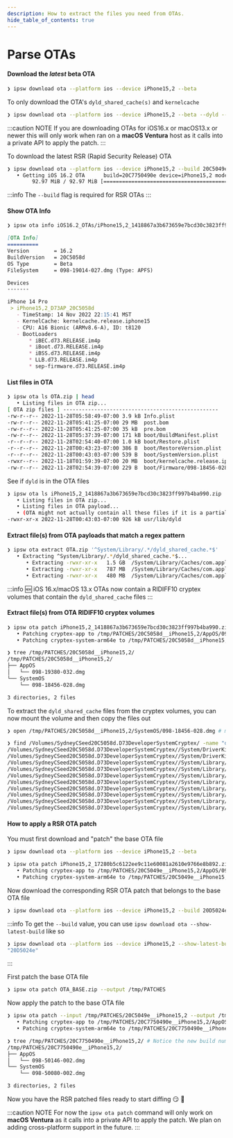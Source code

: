 ```yaml
---
description: How to extract the files you need from OTAs.
hide_table_of_contents: true
---
```


# Parse OTAs

#### Download the *latest* beta OTA

```bash
❯ ipsw download ota --platform ios --device iPhone15,2 --beta
```

To only download the OTA's `dyld_shared_cache(s)` and `kernelcache`

```bash 
❯ ipsw download ota --platform ios --device iPhone15,2 --beta --dyld --kernel
```

:::caution NOTE
If you are downloading OTAs for iOS16.x or macOS13.x or newer this will only work when ran on a **macOS Ventura** host as it calls into a private API to apply the patch.
:::

To download the latest RSR (Rapid Security Release) OTA

```bash
❯ ipsw download ota --platform ios --device iPhone15,2 --build 20C5049e --beta --rsr 
   • Getting iOS 16.2 OTA      build=20C7750490e device=iPhone15,2 model=D73AP type="iOS162BetaRSR" 
        92.97 MiB / 92.97 MiB [==========================================================| ✅  ] 58.85 MiB/s
```

:::info
The `--build` flag is required for RSR OTAs
:::

#### Show OTA Info

```bash
❯ ipsw ota info iOS16.2_OTAs/iPhone15,2_1418867a3b673659e7bcd30c3823ff997b4ba990.zip
```
```markdown
[OTA Info]
==========
Version        = 16.2 
BuildVersion   = 20C5058d
OS Type        = Beta
FileSystem     = 098-19014-027.dmg (Type: APFS)

Devices
-------

iPhone 14 Pro
 > iPhone15,2_D73AP_20C5058d
   - TimeStamp: 14 Nov 2022 22:15:41 MST
   - KernelCache: kernelcache.release.iphone15
   - CPU: A16 Bionic (ARMv8.6-A), ID: t8120
   - BootLoaders
       * iBEC.d73.RELEASE.im4p
       * iBoot.d73.RELEASE.im4p
       * iBSS.d73.RELEASE.im4p
       * LLB.d73.RELEASE.im4p
       * sep-firmware.d73.RELEASE.im4p
```

#### List files in OTA

```bash
❯ ipsw ota ls OTA.zip | head
   • Listing files in OTA zip...
[ OTA zip files ] --------------------------------------------------
-rw-r--r-- 2022-11-28T05:58:49-07:00 3.9 kB Info.plist
-rw-r--r-- 2022-11-28T05:41:25-07:00 29 MB  post.bom
-rw-r--r-- 2022-11-28T05:41:25-07:00 35 kB  pre.bom
-rw-r--r-- 2022-11-28T05:37:39-07:00 171 kB boot/BuildManifest.plist
-r--r--r-- 2022-11-28T02:54:40-07:00 1.0 kB boot/Restore.plist
-r--r--r-- 2022-11-28T00:43:23-07:00 386 B  boot/RestoreVersion.plist
-r--r--r-- 2022-11-28T00:43:03-07:00 539 B  boot/SystemVersion.plist
-rwxr--r-- 2022-11-18T01:59:39-07:00 20 MB  boot/kernelcache.release.iphone15
-rw-r--r-- 2022-11-28T02:54:39-07:00 229 B  boot/Firmware/098-18456-028.dmg.root_hash
```

See if `dyld` is in the OTA files

```bash
❯ ipsw ota ls iPhone15,2_1418867a3b673659e7bcd30c3823ff997b4ba990.zip | grep dyld
   • Listing files in OTA zip...
   • Listing files in OTA payload...
   • (OTA might not actually contain all these files if it is a partial update file)
-rwxr-xr-x 2022-11-28T00:43:03-07:00 926 kB usr/lib/dyld
```

#### Extract file(s) from OTA payloads that match a regex pattern

```bash
❯ ipsw ota extract OTA.zip '^System/Library/.*/dyld_shared_cache.*$'
   • Extracting ^System/Library/.*/dyld_shared_cache.*$...
      • Extracting -rwxr-xr-x   1.5 GB  /System/Library/Caches/com.apple.dyld/dyld_shared_cache_arm64e to iPhone14,2_D63AP_19C5026i/dyld_shared_cache_arm64e
      • Extracting -rwxr-xr-x   787 MB  /System/Library/Caches/com.apple.dyld/dyld_shared_cache_arm64e.1 to iPhone14,2_D63AP_19C5026i/dyld_shared_cache_arm64e.1
      • Extracting -rwxr-xr-x   480 MB  /System/Library/Caches/com.apple.dyld/dyld_shared_cache_arm64e.symbols to iPhone14,2_D63AP_19C5026i/dyld_shared_cache_arm64e.symbols
```

:::info
:new: iOS 16.x/macOS 13.x OTAs now contain a RIDIFF10 cryptex volumes that contain the `dyld_shared_cache` files
:::

#### Extract file(s) from OTA RIDIFF10 cryptex volumes

```bash
❯ ipsw ota patch iPhone15,2_1418867a3b673659e7bcd30c3823ff997b4ba990.zip --output /tmp/PATCHES
   • Patching cryptex-app to /tmp/PATCHES/20C5058d__iPhone15,2/AppOS/098-19380-032.dmg
   • Patching cryptex-system-arm64e to /tmp/PATCHES/20C5058d__iPhone15,2/SystemOS/098-18456-028.dmg
```
```bash
❯ tree /tmp/PATCHES/20C5058d__iPhone15,2/
/tmp/PATCHES/20C5058d__iPhone15,2/
├── AppOS
│   └── 098-19380-032.dmg
└── SystemOS
    └── 098-18456-028.dmg

3 directories, 2 files
```

To extract the `dyld_shared_cache` files from the cryptex volumes, you can now mount the volume and then copy the files out

```bash
❯ open /tmp/PATCHES/20C5058d__iPhone15,2/SystemOS/098-18456-028.dmg # mount the volume
```
```bash
❯ find /Volumes/SydneyCSeed20C5058d.D73DeveloperSystemCryptex/ -name "dyld_shared_cache*" | head
/Volumes/SydneyCSeed20C5058d.D73DeveloperSystemCryptex//System/DriverKit/System/Library/dyld/dyld_shared_cache_arm64e.symbols
/Volumes/SydneyCSeed20C5058d.D73DeveloperSystemCryptex//System/DriverKit/System/Library/dyld/dyld_shared_cache_arm64e
/Volumes/SydneyCSeed20C5058d.D73DeveloperSystemCryptex//System/Library/Caches/com.apple.dyld/dyld_shared_cache_arm64e.33
/Volumes/SydneyCSeed20C5058d.D73DeveloperSystemCryptex//System/Library/Caches/com.apple.dyld/dyld_shared_cache_arm64e.34
/Volumes/SydneyCSeed20C5058d.D73DeveloperSystemCryptex//System/Library/Caches/com.apple.dyld/dyld_shared_cache_arm64e.02
/Volumes/SydneyCSeed20C5058d.D73DeveloperSystemCryptex//System/Library/Caches/com.apple.dyld/dyld_shared_cache_arm64e.05
/Volumes/SydneyCSeed20C5058d.D73DeveloperSystemCryptex//System/Library/Caches/com.apple.dyld/dyld_shared_cache_arm64e.04
/Volumes/SydneyCSeed20C5058d.D73DeveloperSystemCryptex//System/Library/Caches/com.apple.dyld/dyld_shared_cache_arm64e.03
/Volumes/SydneyCSeed20C5058d.D73DeveloperSystemCryptex//System/Library/Caches/com.apple.dyld/dyld_shared_cache_arm64e.35
/Volumes/SydneyCSeed20C5058d.D73DeveloperSystemCryptex//System/Library/Caches/com.apple.dyld/dyld_shared_cache_arm64e.32
```


#### How to apply a RSR OTA patch

You must first download and "patch" the base OTA file

```bash
❯ ipsw download ota --platform ios --device iPhone15,2 --beta
```
```bash
❯ ipsw ota patch iPhone15,2_17280b5c6122ee9c11e60081a2610e9766e8b892.zip --output /tmp/PATCHES
   • Patching cryptex-app to /tmp/PATCHES/20C5049e__iPhone15,2/AppOS/098-19380-026.dmg
   • Patching cryptex-system-arm64e to /tmp/PATCHES/20C5049e__iPhone15,2/SystemOS/098-18456-023.dmg
```

Now download the corresponding RSR OTA patch that belongs to the base OTA file

```bash
❯ ipsw download ota --platform ios --device iPhone15,2 --build 20D5024e --beta --rsr 
```

:::info
To get the `--build` value, you can use `ipsw download ota --show-latest-build` like so
```bash
❯ ipsw download ota --platform ios --device iPhone15,2 --show-latest-build --beta
"20D5024e"
```
:::

First patch the base OTA file

```bash
❯ ipsw ota patch OTA_BASE.zip --output /tmp/PATCHES
```

Now apply the patch to the base OTA file

```bash
❯ ipsw ota patch --input /tmp/PATCHES/20C5049e__iPhone15,2 --output /tmp/PATCHES/ RSR_OTA.zip 
   • Patching cryptex-app to /tmp/PATCHES/20C7750490e__iPhone15,2/AppOS/098-50146-002.dmg
   • Patching cryptex-system-arm64e to /tmp/PATCHES/20C7750490e__iPhone15,2/SystemOS/098-50080-002.dmg
```

```bash
❯ tree /tmp/PATCHES/20C7750490e__iPhone15,2/ # Notice the new build number
/tmp/PATCHES/20C7750490e__iPhone15,2/
├── AppOS
│   └── 098-50146-002.dmg
└── SystemOS
    └── 098-50080-002.dmg

3 directories, 2 files
```

Now you have the RSR patched files ready to start diffing :smirk: :tada:

:::caution NOTE
For now the `ipsw ota patch` command will only work on **macOS Ventura** as it calls into a private API to apply the patch.  We plan on adding cross-platform support in the future.
:::
